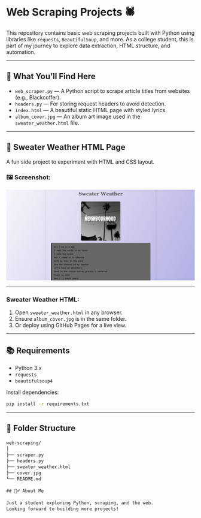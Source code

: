 # Web Scraping Projects 🕷️

This repository contains basic web scraping projects built with Python using libraries like `requests`, `BeautifulSoup`, and more. As a college student, this is part of my journey to explore data extraction, HTML structure, and automation.

---

## 🧠 What You’ll Find Here

- `web_scraper.py` — A Python script to scrape article titles from websites (e.g., Blackcoffer).
- `headers.py` — For storing request headers to avoid detection.
- `index.html` — A beautiful static HTML page with styled lyrics.
- `album_cover.jpg` — An album art image used in the `sweater_weather.html` file.

---

## 🎨 Sweater Weather HTML Page

A fun side project to experiment with HTML and CSS layout.


### 🖼️ Screenshot:

![Sweater Weather Preview](website_img.jpg)

---


### Sweater Weather HTML:

1. Open `sweater_weather.html` in any browser.
2. Ensure `album_cover.jpg` is in the same folder.
3. Or deploy using GitHub Pages for a live view.

---

## 📚 Requirements

* Python 3.x
* `requests`
* `beautifulsoup4`

Install dependencies:

```bash
pip install -r requirements.txt
```

---
## 📂 Folder Structure

```
web-scraping/
│
├── scraper.py
├── headers.py
├── sweater_weather.html
├── cover.jpg
└── README.md

## 🙋‍♂️ About Me

Just a student exploring Python, scraping, and the web.
Looking forward to building more projects!




